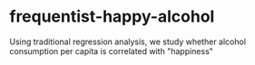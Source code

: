 # frequentist-happy-alcohol
Using traditional regression analysis, we study whether alcohol consumption per capita is correlated with "happiness"
